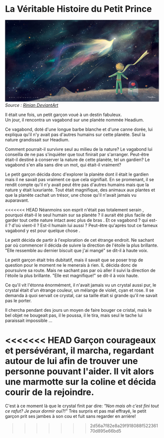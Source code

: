 # La Véritable Histoire du Petit Prince

![Le Petit Prince sur une planète dans l'espace](PPN.jpg)
_Source : [Rinian DeviantArt](https://www.deviantart.com/rinian/art/The-Little-Prince-358731292)_

Il était une fois, un petit garçon voué à un destin fabuleux. <br/>
Un jour, il rencontra un vagabond sur une planète nommée Headium. <br/>

Ce vagabond, doté d'une longue barbe blanche et d'une canne dorée, lui expliqua qu'il n'y avait pas d'autres humains sur cette planète. Seul la nature grandissait sur Headium.

Comment pourrait-il survivre seul au milieu de la nature? Le vagabond lui conseilla de ne pas s'inquiéter que tout finirait par s'arranger. Peut-être était-il destiné à conserver la nature de cette planète, tel un gardien? Le vagabond s'en alla sans dire un mot, qui était-il vraiment?

Le petit garçon décida donc d'explorer la planète dont il était le gardien mais il ne savait pas vraiment ce que cela signifiait. En se promenant, il se rendit compte qu'il n'y avait peut être pas d'autres humains mais que la nature y était luxuriante. Tout était magnifique, des animaux aux plantes et que la planète cachait un trésor, une chose qu'il n'avait jamais vu auparavant.

<<<<<<< HEAD
Néanmoins son esprit n'était pas totalement serain , pourquoi était-il le seul  humain sur sa planète ? il aurait été plus facile de garder tout cette nature intact avec plus de bras . Et ce vagabond ? qui est-il ? d'où vient-il ? Est-il humain lui aussi ? Peut-être qu'après tout ce fameux vagabond y est pour quelque chose .

Le petit décida de partir à l'exploration de cet étrange endroit. Ne sachant par où commencer il décida de suivre la direction de l'étoile la plus brillante.
"Elle ressemble au dernier biscuit que j'ai mangé" se dit-il à haute voix.



Le petit garçon était très dubitatif, mais il savait que se poser trop de question pour le moment ne le menerais à rien. IL décida donc de poursuivre sa route. Mais ne sachant pas par où aller il suivi la direction de l'étoile la plus brillante. 
"Elle est magnifique!" se dit-il à voix haute.

Ce qu'il vit l'étonna énormément, il n'avait jamais vu un crystal aussi pur, le crystal était d'un étrange couleur, un mélange de violet, cyan et rose. Il se demanda à quoi servait ce crystal, car sa taille était si grande qu'il ne savait pas le porter.

Il chercha pendant des jours un moyen de faire bouger ce cristal, mais le bel objet ne bougeait pas, il le poussa, il le tira, mais seul le tache lui paraissait impossible ...

<<<<<<< HEAD
Garçon courageaux et persévérant, il marcha, regardant autour de lui afin de trouver une personne pouvant l'aider. Il vit alors une marmotte sur la coline et décida courir de la rejoindre.
=======
C'est à ce moment là que le crystal finit par dire: *"Non mais oh c'est fini tout ce rafut? Je peux dormir oui?!"* Très surpris et pas mal effrayé, le petit garçon prit ses jambes à son cou et fuit sans regarder en arrière!
>>>>>>> 2d56a7f82e8a29f918088f52236170d895e66bd5

